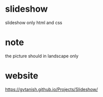 # slideshow
slideshow only html and css

# note
the picture should in landscape only

# website 
https://gvtanish.github.io/Projects/Slideshow/
